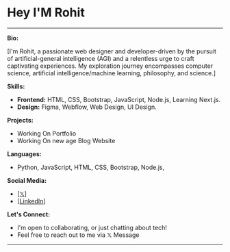 # Hey I'M Rohit

<!-- ![](https://github.com/Rohit-48/Rohit-48/blob/main/Images/25.jpeg) -->

---

**Bio:**

[I'm Rohit, a passionate web designer and developer-driven by the pursuit of artificial-general intelligence (AGI) and a relentless urge to craft captivating experiences. My exploration journey encompasses computer science, artificial intelligence/machine learning, philosophy, and science.]

**Skills:**

* **Frontend:** HTML, CSS, Bootstrap, JavaScript, Node.js, Learning Next.js.
* **Design:** Figma, Webflow, Web Design, UI Design.

**Projects:**

* Working On Portfolio
* Working On new age Blog Website

**Languages:**

* Python, JavaScript, HTML, CSS, Bootstrap, Node.js,

**Social Media:**

* [[𝕏](https://twitter.com/Mr_Rohit_77)]
* [[LinkedIn](https://www.linkedin.com/in/rohit48/)] 

**Let's Connect:**

* I'm open to collaborating, or just chatting about tech!
* Feel free to reach out to me via 𝕏 Message 

---
